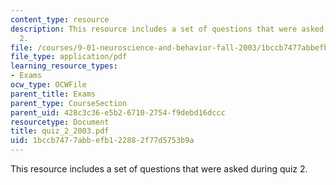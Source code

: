 ```yaml
---
content_type: resource
description: This resource includes a set of questions that were asked during quiz
  2.
file: /courses/9-01-neuroscience-and-behavior-fall-2003/1bccb7477abbefb122882f77d5753b9a_quiz_2_2003.pdf
file_type: application/pdf
learning_resource_types:
- Exams
ocw_type: OCWFile
parent_title: Exams
parent_type: CourseSection
parent_uid: 428c3c36-e5b2-6710-2754-f9debd16dccc
resourcetype: Document
title: quiz_2_2003.pdf
uid: 1bccb747-7abb-efb1-2288-2f77d5753b9a
---
```

This resource includes a set of questions that were asked during quiz 2.

